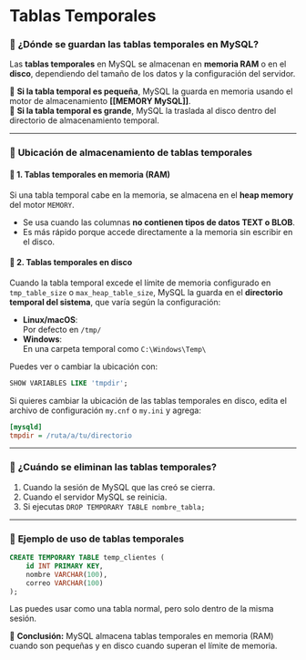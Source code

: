 # Tablas Temporales
### 📌 **¿Dónde se guardan las tablas temporales en MySQL?**

Las **tablas temporales** en MySQL se almacenan en **memoria RAM** o en el **disco**, dependiendo del tamaño de los datos y la configuración del servidor.

🔹 **Si la tabla temporal es pequeña**, MySQL la guarda en memoria usando el motor de almacenamiento **[[MEMORY MySQL]]**.  
🔹 **Si la tabla temporal es grande**, MySQL la traslada al disco dentro del directorio de almacenamiento temporal.

---

### 📌 **Ubicación de almacenamiento de tablas temporales**

#### 🔹 **1. Tablas temporales en memoria (RAM)**

Si una tabla temporal cabe en la memoria, se almacena en el **heap memory** del motor `MEMORY`.

- Se usa cuando las columnas **no contienen tipos de datos TEXT o BLOB**.
- Es más rápido porque accede directamente a la memoria sin escribir en el disco.

#### 🔹 **2. Tablas temporales en disco**

Cuando la tabla temporal excede el límite de memoria configurado en `tmp_table_size` o `max_heap_table_size`, MySQL la guarda en el **directorio temporal del sistema**, que varía según la configuración:

- **Linux/macOS**:  
    Por defecto en `/tmp/`
- **Windows**:  
    En una carpeta temporal como `C:\Windows\Temp\`

Puedes ver o cambiar la ubicación con:

```sql
SHOW VARIABLES LIKE 'tmpdir';
```

Si quieres cambiar la ubicación de las tablas temporales en disco, edita el archivo de configuración `my.cnf` o `my.ini` y agrega:

```ini
[mysqld]
tmpdir = /ruta/a/tu/directorio
```

---

### 📌 **¿Cuándo se eliminan las tablas temporales?**

1. Cuando la sesión de MySQL que las creó se cierra.
2. Cuando el servidor MySQL se reinicia.
3. Si ejecutas `DROP TEMPORARY TABLE nombre_tabla;`

---

### 📌 **Ejemplo de uso de tablas temporales**

```sql
CREATE TEMPORARY TABLE temp_clientes (
    id INT PRIMARY KEY,
    nombre VARCHAR(100),
    correo VARCHAR(100)
);
```

Las puedes usar como una tabla normal, pero solo dentro de la misma sesión.

🚀 **Conclusión:** MySQL almacena tablas temporales en memoria (RAM) cuando son pequeñas y en disco cuando superan el límite de memoria.